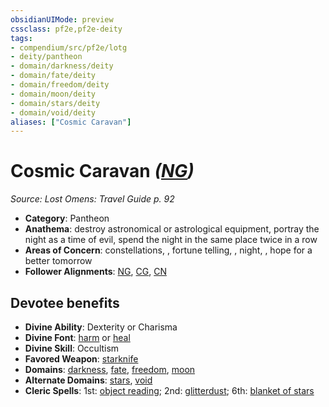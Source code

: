 ```yaml
---
obsidianUIMode: preview
cssclass: pf2e,pf2e-deity
tags:
- compendium/src/pf2e/lotg
- deity/pantheon
- domain/darkness/deity
- domain/fate/deity
- domain/freedom/deity
- domain/moon/deity
- domain/stars/deity
- domain/void/deity
aliases: ["Cosmic Caravan"]
---
```

# Cosmic Caravan *([NG](/rules/traits/neutral-good-b1.md))*  
*Source: Lost Omens: Travel Guide p. 92*  

- **Category**: Pantheon
- **Anathema**: destroy astronomical or astrological equipment, portray the night as a time of evil, spend the night in the same place twice in a row
- **Areas of Concern**: constellations, , fortune telling, , night, , hope for a better tomorrow
- **Follower Alignments**: [NG](/rules/traits/neutral-good-b1.md), [CG](/rules/traits/chaotic-good-b1.md), [CN](/rules/traits/chaotic-neutral-b1.md)

## Devotee benefits

- **Divine Ability**: Dexterity or Charisma
- **Divine Font**: [harm](/compendium/spells/harm.md) or [heal](/compendium/spells/heal.md)
- **Divine Skill**: Occultism
- **Favored Weapon**: [starknife](/compendium/equipment/items/starknife.md)
- **Domains**: [darkness](/compendium/setting/domains.md#Darkness), [fate](/compendium/setting/domains.md#Fate), [freedom](/compendium/setting/domains.md#Freedom), [moon](/compendium/setting/domains.md#Moon)
- **Alternate Domains**: [stars](/compendium/setting/domains.md#Stars), [void](/compendium/setting/domains.md#Void)
- **Cleric Spells**: 1st: [object reading](/compendium/spells/object-reading-apg.md); 2nd: [glitterdust](/compendium/spells/glitterdust.md); 6th: [blanket of stars](/compendium/spells/blanket-of-stars-apg.md)